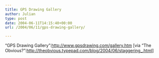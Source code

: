 ```yaml
---
title: GPS Drawing Gallery
author: Julian
type: post
date: 2004-06-11T14:15:40+00:00
url: /2004/06/11/gps-drawing-gallery/

---
```

&#8220;GPS Drawing Gallery&#8221;:http://www.gpsdrawing.com/gallery.htm [via &#8220;The Obvious?&#8221;:http://theobvious.typepad.com/blog/2004/06/staggering_.html]